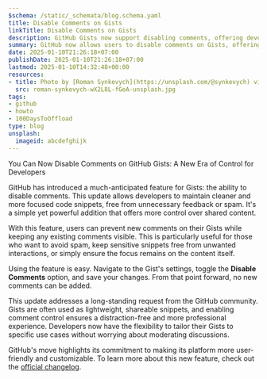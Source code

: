 ```yaml
---
$schema: /static/_schemata/blog.schema.yaml
title: Disable Comments on Gists
linkTitle: Disable Comments on Gists
description: GitHub Gists now support disabling comments, offering developers better control over interactions. Prevent spam and keep your code snippets distraction-free.
summary: GitHub now allows users to disable comments on Gists, offering enhanced control and helping reduce spam and distractions. Learn how to enable this feature and keep your code snippets focused.
date: 2025-01-10T21:26:18+07:00
publishDate: 2025-01-10T21:26:18+07:00
lastmod: 2025-01-10T14:32:48+00:00
resources:
- title: Photo by [Roman Synkevych](https://unsplash.com/@synkevych) via [Unsplash](https://unsplash.com/)
  src: roman-synkevych-wX2L8L-fGeA-unsplash.jpg
tags:
- github
- howto
- 100DaysToOffload
type: blog
unsplash:
  imageid: abcdefghijk
---
```



You Can Now Disable Comments on GitHub Gists: A New Era of Control for Developers

GitHub has introduced a much-anticipated feature for Gists: the ability to disable comments. This update allows developers to maintain cleaner and more focused code snippets, free from unnecessary feedback or spam. It's a simple yet powerful addition that offers more control over shared content.

With this feature, users can prevent new comments on their Gists while keeping any existing comments visible. This is particularly useful for those who want to avoid spam, keep sensitive snippets free from unwanted interactions, or simply ensure the focus remains on the content itself.

Using the feature is easy. Navigate to the Gist's settings, toggle the **Disable Comments** option, and save your changes. From that point forward, no new comments can be added.

This update addresses a long-standing request from the GitHub community. Gists are often used as lightweight, shareable snippets, and enabling comment control ensures a distraction-free and more professional experience. Developers now have the flexibility to tailor their Gists to specific use cases without worrying about moderating discussions.

GitHub's move highlights its commitment to making its platform more user-friendly and customizable. To learn more about this new feature, check out the [official changelog](https://github.blog/changelog/2025-01-06-you-can-now-disable-comments-on-github-gists/).
